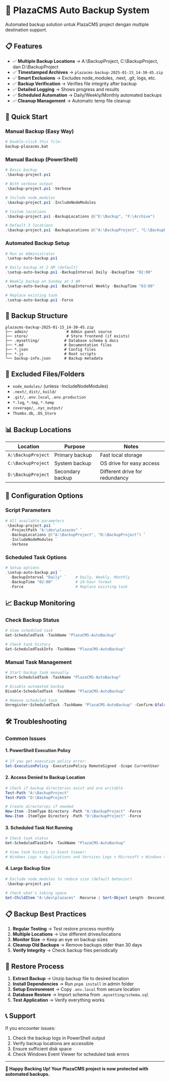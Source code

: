 # 🔄 PlazaCMS Auto Backup System

Automated backup solution untuk PlazaCMS project dengan multiple destination support.

## 📋 Features

- ✅ **Multiple Backup Locations** → A:\BackupProject, C:\BackupProject, dan D:\BackupProject
- ✅ **Timestamped Archives** → `plazacms-backup-2025-01-15_14-30-45.zip`
- ✅ **Smart Exclusions** → Excludes node_modules, .next, .git, logs, etc.
- ✅ **Backup Verification** → Verifies file integrity after backup
- ✅ **Detailed Logging** → Shows progress and results
- ✅ **Scheduled Automation** → Daily/Weekly/Monthly automated backups
- ✅ **Cleanup Management** → Automatic temp file cleanup

## 🚀 Quick Start

### Manual Backup (Easy Way)

```bash
# Double-click this file:
backup-plazacms.bat
```

### Manual Backup (PowerShell)

```powershell
# Basic backup
.\backup-project.ps1

# With verbose output
.\backup-project.ps1 -Verbose

# Include node_modules
.\backup-project.ps1 -IncludeNodeModules

# Custom locations
.\backup-project.ps1 -BackupLocations @("E:\Backup", "F:\Archive")

# Default 3 locations
.\backup-project.ps1 -BackupLocations @("A:\BackupProject", "C:\BackupProject", "D:\BackupProject")
```

### Automated Backup Setup

```powershell
# Run as Administrator
.\setup-auto-backup.ps1

# Daily backup at 2 AM (default)
.\setup-auto-backup.ps1 -BackupInterval Daily -BackupTime "02:00"

# Weekly backup on Sunday at 3 AM
.\setup-auto-backup.ps1 -BackupInterval Weekly -BackupTime "03:00"

# Replace existing task
.\setup-auto-backup.ps1 -Force
```

## 📁 Backup Structure

```
plazacms-backup-2025-01-15_14-30-45.zip
├── admin/                 # Admin panel source
├── store/                 # Store frontend (if exists)
├── .mysetting/           # Database schema & docs
├── *.md                  # Documentation files
├── *.json                # Config files
├── *.js                  # Root scripts
└── backup-info.json      # Backup metadata
```

## 🚫 Excluded Files/Folders

- `node_modules/` (unless -IncludeNodeModules)
- `.next/`, `dist/`, `build/`
- `.git/`, `.env.local`, `.env.production`
- `*.log`, `*.tmp`, `*.temp`
- `coverage/`, `.nyc_output/`
- `Thumbs.db`, `.DS_Store`

## 📊 Backup Locations

| Location           | Purpose          | Notes                          |
| ------------------ | ---------------- | ------------------------------ |
| `A:\BackupProject` | Primary backup   | Fast local storage             |
| `C:\BackupProject` | System backup    | OS drive for easy access       |
| `D:\BackupProject` | Secondary backup | Different drive for redundancy |

## 🔧 Configuration Options

### Script Parameters

```powershell
# All available parameters
.\backup-project.ps1 `
  -ProjectPath "A:\dev\plazacms" `
  -BackupLocations @("A:\BackupProject", "D:\BackupProject") `
  -IncludeNodeModules `
  -Verbose
```

### Scheduled Task Options

```powershell
# Setup options
.\setup-auto-backup.ps1 `
  -BackupInterval "Daily" `    # Daily, Weekly, Monthly
  -BackupTime "02:00" `        # 24-hour format
  -Force                       # Replace existing task
```

## 📈 Backup Monitoring

### Check Backup Status

```powershell
# View scheduled task
Get-ScheduledTask -TaskName "PlazaCMS-AutoBackup"

# Check task history
Get-ScheduledTaskInfo -TaskName "PlazaCMS-AutoBackup"
```

### Manual Task Management

```powershell
# Start backup task manually
Start-ScheduledTask -TaskName "PlazaCMS-AutoBackup"

# Disable automated backup
Disable-ScheduledTask -TaskName "PlazaCMS-AutoBackup"

# Remove scheduled task
Unregister-ScheduledTask -TaskName "PlazaCMS-AutoBackup" -Confirm:$false
```

## 🛠️ Troubleshooting

### Common Issues

#### 1. PowerShell Execution Policy

```powershell
# If you get execution policy error:
Set-ExecutionPolicy -ExecutionPolicy RemoteSigned -Scope CurrentUser
```

#### 2. Access Denied to Backup Location

```powershell
# Check if backup directories exist and are writable
Test-Path "A:\BackupProject"
Test-Path "D:\BackupProject"

# Create directories if needed
New-Item -ItemType Directory -Path "A:\BackupProject" -Force
New-Item -ItemType Directory -Path "D:\BackupProject" -Force
```

#### 3. Scheduled Task Not Running

```powershell
# Check task status
Get-ScheduledTaskInfo -TaskName "PlazaCMS-AutoBackup"

# View task history in Event Viewer:
# Windows Logs > Applications and Services Logs > Microsoft > Windows > TaskScheduler
```

#### 4. Large Backup Size

```powershell
# Exclude node_modules to reduce size (default behavior)
.\backup-project.ps1

# Check what's taking space
Get-ChildItem "A:\dev\plazacms" -Recurse | Sort-Object Length -Descending | Select-Object -First 20
```

## 📋 Backup Best Practices

1. **Regular Testing** → Test restore process monthly
2. **Multiple Locations** → Use different drives/locations
3. **Monitor Size** → Keep an eye on backup sizes
4. **Cleanup Old Backups** → Remove backups older than 30 days
5. **Verify Integrity** → Check backup files periodically

## 🔄 Restore Process

1. **Extract Backup** → Unzip backup file to desired location
2. **Install Dependencies** → Run `pnpm install` in admin folder
3. **Setup Environment** → Copy `.env.local` from secure location
4. **Database Restore** → Import schema from `.mysetting/schema.sql`
5. **Test Application** → Verify everything works

## 📞 Support

If you encounter issues:

1. Check the backup logs in PowerShell output
2. Verify backup locations are accessible
3. Ensure sufficient disk space
4. Check Windows Event Viewer for scheduled task errors

---

**🎯 Happy Backing Up! Your PlazaCMS project is now protected with automated backups.**

